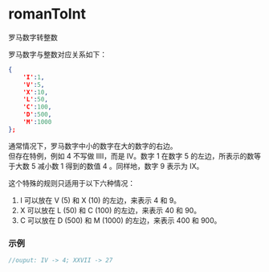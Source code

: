 # romanToInt

罗马数字转整数

罗马数字与整数对应关系如下：

```JSON
{
    'I':1,
    'V':5,
    'X':10,
    'L':50,
    'C':100,
    'D':500,
    'M':1000
};
```

通常情况下，罗马数字中小的数字在大的数字的右边。  
但存在特例，例如 4 不写做 IIII，而是 IV。数字 1 在数字 5 的左边，所表示的数等于大数 5 减小数 1 得到的数值 4 。同样地，数字 9 表示为 IX。  

这个特殊的规则只适用于以下六种情况：

1. I 可以放在 V (5) 和 X (10) 的左边，来表示 4 和 9。
1. X 可以放在 L (50) 和 C (100) 的左边，来表示 40 和 90。 
1. C 可以放在 D (500) 和 M (1000) 的左边，来表示 400 和 900。

### 示例
```javascript
//ouput: IV -> 4; XXVII -> 27
```